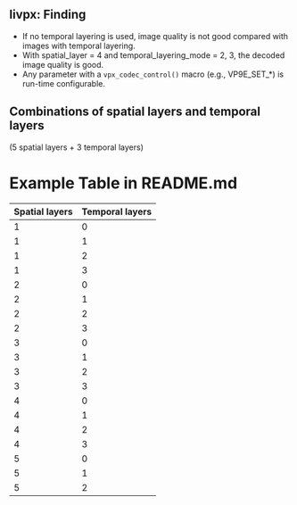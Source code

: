 ## livpx: Finding
* If no temporal layering is used, image quality is not good compared with images with temporal layering.
* With spatial_layer = 4 and temporal_layering_mode = 2, 3, the decoded image quality is good.
* Any parameter with a ```vpx_codec_control()``` macro (e.g., VP9E_SET_*) is run-time configurable.

## Combinations of spatial layers and temporal layers
(5 spatial layers + 3 temporal layers)

# Example Table in README.md

| Spatial layers    | Temporal layers    | 
|-------------|-------------|
| 1 | 0 | 
| 1 | 1 | 
| 1 | 2 | 
| 1 | 3 |
| 2 | 0 |
| 2 | 1 |
| 2 | 2 |
| 2 | 3 |
| 3 | 0 | 
| 3 | 1 | 
| 3 | 2 | 
| 3 | 3 |
| 4 | 0 |
| 4 | 1 |
| 4 | 2 |
| 4 | 3 |
| 5 | 0 |
| 5 | 1 |
| 5 | 2 |

